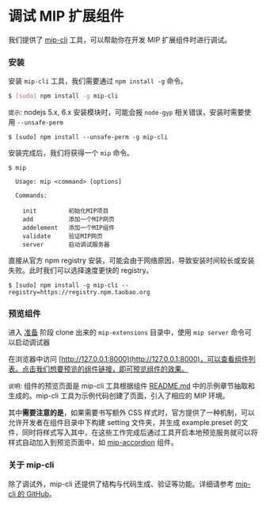 调试 MIP 扩展组件
==============

我们提供了 [mip-cli](https://www.npmjs.com/package/mip-cli) 工具，可以帮助你在开发 MIP 扩展组件时进行调试。



### 安装

安装 `mip-cli` 工具，我们需要通过 `npm install -g` 命令。


``` bash
$ [sudo] npm install -g mip-cli
```


`提示`: nodejs 5.x, 6.x 安装模块时，可能会报 `node-gyp` 相关错误，安装时需要使用 `--unsafe-perm`


```
$ [sudo] npm install --unsafe-perm -g mip-cli
```

安装完成后，我们将获得一个 `mip` 命令。

```
$ mip

  Usage: mip <command> [options]

  Commands:

    init         初始化MIP项目
    add          添加一个MIP网页
    addelement   添加一个MIP组件
    validate     验证MIP网页
    server       启动调试服务器
```


直接从官方 npm registry 安装，可能会由于网络原因，导致安装时间较长或安装失败。此时我们可以选择速度更快的 registry。

```
$ [sudo] npm install -g mip-cli --registry=https://registry.npm.taobao.org
```



### 预览组件

进入 [准备](./prepare.md) 阶段 clone 出来的 `mip-extensions` 目录中，使用 `mip server` 命令可以启动调试器

在浏览器中访问 [http://127.0.0.1:8000](http://127.0.0.1:8000)，可以查看组件列表。点击我们想要预览的组件链接，即可预览组件的效果。


`说明`: 组件的预览页面是 mip-cli 工具根据组件 [README.md](./spec-readme-md.md) 中的示例章节抽取和生成的。mip-cli 工具为示例代码创建了页面，引入了相应的 MIP 环境。

其中**需要注意的是**，如果需要书写额外 CSS 样式时，官方提供了一种机制，可以允许开发者在组件目录中下构建 setting 文件夹，并生成 example.preset 的文件，同时将样式写入其中，在这些工作完成后通过工具开启本地预览服务就可以将样式自动加入到预览页面中，如 [mip-accordion](https://github.com/mipengine/mip-extensions/tree/master/src/mip-accordion/setting) 组件。


### 关于 mip-cli

除了调试外，mip-cli 还提供了结构与代码生成、验证等功能。详细请参考 [mip-cli 的 GitHub](https://github.com/mipengine/mip-cli)。


